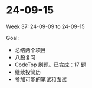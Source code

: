 # 24-09-15
Week 37: 24-09-09 to 24-09-15

Goal:
- 总结两个项目
- 八股复习
- CodeTop 刷题。已完成：17 题
- 继续投简历
- 参加可能的笔试和面试
